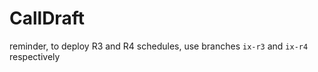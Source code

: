 # CallDraft

reminder, to deploy R3 and R4 schedules, use branches `ix-r3` and `ix-r4` respectively
